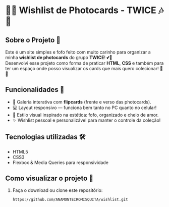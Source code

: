 # 📸✨ Wishlist de Photocards - TWICE 🎶💖

## Sobre o Projeto 🌈

Este é um site simples e fofo feito com muito carinho para organizar a minha **wishlist de photocards** do grupo **TWICE**! 💕🎀  
Desenvolvi esse projeto como forma de praticar **HTML**, **CSS** e também para ter um espaço onde posso visualizar os cards que mais quero colecionar! 🥹✨  

## Funcionalidades 🌟

- 🎴 Galeria interativa com **flipcards** (frente e verso das photocards).
- 💻 Layout responsivo — funciona bem tanto no PC quanto no celular!
- 🎨 Estilo visual inspirado na estética: fofo, organizado e cheio de amor.  
- ✨ Wishlist pessoal e personalizável para manter o controle da coleção!

## Tecnologias utilizadas 🛠️

- HTML5
- CSS3
- Flexbox & Media Queries para responsividade 

## Como visualizar o projeto 📂

1. Faça o download ou clone este repositório:  
   ```bash
   https://github.com/ANAMONTEIROMISQUITA/wishlist.git
